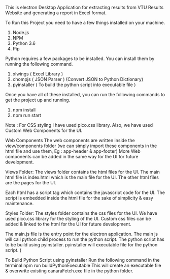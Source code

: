 This is electron Desktop Application for extracting results from VTU Results Website and generating a report in Excel format. 

To Run this Project you need to have a few things installed on your machine.

1. Node.js
2. NPM
3. Python 3.6
4. Pip

Python requires a few packages to be installed. You can install them by running the following command.

1. xlwings ( Excel Library )
2. chompjs ( JSON Parser ) (Convert JSON to Python Dictionary)
3. pyinstaller ( To build the python script into executable file )

Once you have all of these installed, you can run the following commands to get the project up and running.

1. npm install
2. npm run start

Note : For CSS styling I have used pico.css library. Also, we have used Custom Web Components for the UI.

Web Components 
The web components are written inside the view/components folder
(we can simply import these components in the html file and use them, Eg : app-header & app-footer)
More Web components can be added in the same way for the UI for future development.


Views Folder:
The views folder contains the html files for the UI.
The main html file is index.html which is the main file for the UI.
The other html files are the pages for the UI.

Each html has a script tag which contains the javascript code for the UI.
The script is embedded inside the html file for the sake of simplicity & easy maintenance.

Styles Folder:
The styles folder contains the css files for the UI.
We have used pico.css library for the styling of the UI.
Custom css files can be added & linked to the html for the UI for future development.


The main.js file is the entry point for the electron application.
The main js will call python child process to run the python script.
The python script has to be build using pyinstaller.
pyinstaller will executable file for the python script.
(


To Build Python Script using pyinstaller
Run the following command in the terminal
npm run buildPythonExecutable
This will create an executable file & overwrite existing canaraFetch.exe file in the python folder.





